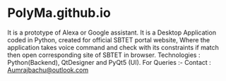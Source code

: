 # PolyMa.github.io
It is a prototype of Alexa or Google assistant. It is a Desktop Application coded in Python, created for official SBTET portal website, Where the application takes voice command and check with its constraints if match then open corresponding site of SBTET in browser. Technologies : Python(Backend), QtDesigner and PyQt5 (UI).
 For Queries :- 
 Contact : Aumrajbachu@outlook.com


